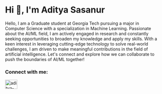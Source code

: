<h1 align="left">Hi 👋, I'm Aditya Sasanur</h1>
<p align="left">Hello, I am a Graduate student at Georgia Tech pursuing a major in Computer Science with a specialization in Machine Learning. Passionate about the AI/ML field, I am actively engaged in research and constantly seeking opportunities to broaden my knowledge and apply my skills. With a keen interest in leveraging cutting-edge technology to solve real-world challenges, I am driven to make meaningful contributions in the field of artificial intelligence. Let's connect and explore how we can collaborate to push the boundaries of AI/ML together!</p>

<h3 align="left">Connect with me:</h3>
<p align="left">
<a href="https://linkedin.com/in/aditya-sasanur" target="blank"><img align="center" src="https://raw.githubusercontent.com/rahuldkjain/github-profile-readme-generator/master/src/images/icons/Social/linked-in-alt.svg" alt="aditya-sasanur" height="30" width="40" /></a>
</p>

